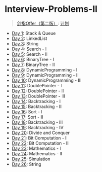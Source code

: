 # Interview-Problems-II

> [剑指Offer（第二版）](https://leetcode.cn/problem-list/xb9nqhhg/):
> [计划](https://leetcode.cn/study-plan/lcof/)

* [Day  1](./day1): Stack & Queue
* [Day  2](./day2): LinkedList
* [Day  3](./day3): String
* [Day  4](./day4): Search - I
* [Day  5](./day5): Search - II
* [Day  6](./day6): BinaryTree - I
* [Day  7](./day7): BinaryTree - II
* [Day  8](./day8): DynamicProgramming - I
* [Day  9](./day9): DynamicProgramming - II
* [Day 10](./day10): DynamicProgramming - III
* [Day 11](./day11): DoublePointer - I
* [Day 12](./day12): DoublePointer - II
* [Day 13](./day13): DoublePointer - III
* [Day 14](./day14): Backtracking - I
* [Day 15](./day15): Backtracking - II
* [Day 16](./day16): Sort - I
* [Day 17](./day17): Sort - II
* [Day 18](./day18): Backtracking - III
* [Day 19](./day19): Backtracking - IV
* [Day 20](./day20): Divide and Conquer
* [Day 21](./day21): Bit Computation - I
* [Day 22](./day22): Bit Computation - II
* [Day 23](./day23): Mathematics - I
* [Day 24](./day24): Mathematics - II
* [Day 25](./day25): Simulation
* [Day 26](./day26): String
